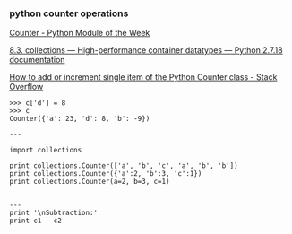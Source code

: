 ### python counter operations


[Counter - Python Module of the Week](https://pymotw.com/2/collections/counter.html "Counter - Python Module of the Week")



[8.3. collections — High-performance container datatypes — Python 2.7.18 documentation](https://docs.python.org/2.7/library/collections.html "8.3. collections — High-performance container datatypes — Python 2.7.18 documentation")



[How to add or increment single item of the Python Counter class - Stack Overflow](https://stackoverflow.com/questions/30001856/how-to-add-or-increment-single-item-of-the-python-counter-class "How to add or increment single item of the Python Counter class - Stack Overflow")


 

```
>>> c['d'] = 8
>>> c
Counter({'a': 23, 'd': 8, 'b': -9})

---

import collections

print collections.Counter(['a', 'b', 'c', 'a', 'b', 'b'])
print collections.Counter({'a':2, 'b':3, 'c':1})
print collections.Counter(a=2, b=3, c=1)


---
print '\nSubtraction:'
print c1 - c2

```
